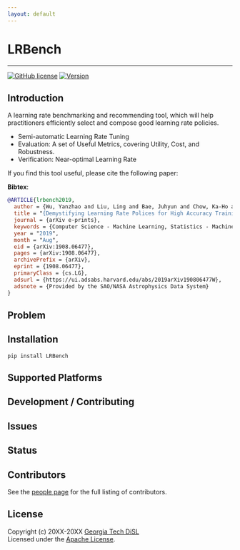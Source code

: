 ```yaml
---
layout: default
---
```


<!--- Project Logo --->
# LRBench
<!--- a href=""><img src="" alt=""></a --->
-----------------
[![GitHub license](https://img.shields.io/badge/license-apache-green.svg?style=flat)](https://www.apache.org/licenses/LICENSE-2.0)
[![Version](https://img.shields.io/badge/version-0.0.1-red.svg?style=flat)]()
<!---
[![Travis Status]()]()
[![Jenkins Status]()]()
[![Coverage Status]()]()
--->
## Introduction

A learning rate benchmarking and recommending tool, which will help practitioners efficiently select and compose good learning rate policies.

* Semi-automatic Learning Rate Tuning
* Evaluation: A set of Useful Metrics, covering Utility, Cost, and Robustness.
* Verification: Near-optimal Learning Rate

If you find this tool useful, please cite the following paper:

**Bibtex**:
```bibtex
@ARTICLE{lrbench2019,
  author = {Wu, Yanzhao and Liu, Ling and Bae, Juhyun and Chow, Ka-Ho and Iyengar, Arun and Pu, Calton and Wei, Wenqi and Yu, Lei and Zhang, Qi},
  title = "{Demystifying Learning Rate Polices for High Accuracy Training of Deep Neural Networks}",
  journal = {arXiv e-prints},
  keywords = {Computer Science - Machine Learning, Statistics - Machine Learning},
  year = "2019",
  month = "Aug",
  eid = {arXiv:1908.06477},
  pages = {arXiv:1908.06477},
  archivePrefix = {arXiv},
  eprint = {1908.06477},
  primaryClass = {cs.LG},
  adsurl = {https://ui.adsabs.harvard.edu/abs/2019arXiv190806477W},
  adsnote = {Provided by the SAO/NASA Astrophysics Data System}
}
```

## Problem


## Installation
    pip install LRBench

## Supported Platforms


## Development / Contributing


## Issues


## Status


## Contributors

See the [people page](https://github.com/git-disl/LRBench/graphs/contributors) for the full listing of contributors.

## License

Copyright (c) 20XX-20XX [Georgia Tech DiSL](https://github.com/git-disl)  
Licensed under the [Apache License](LICENSE).
